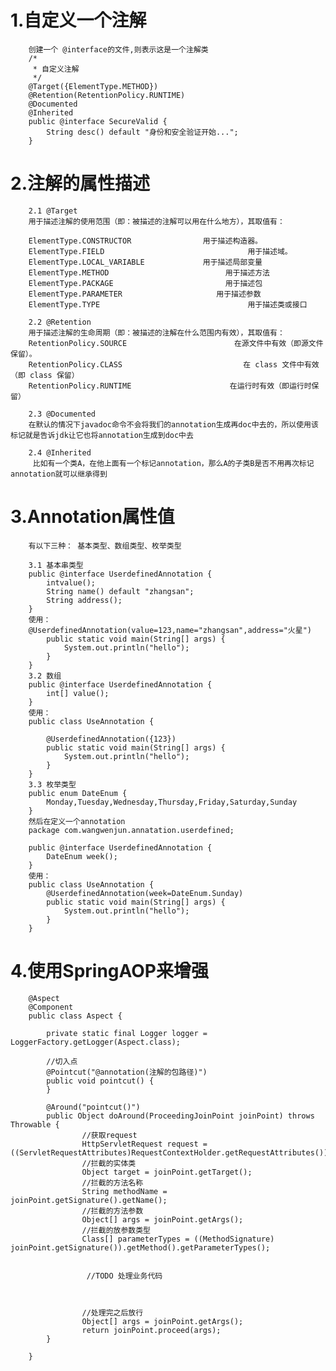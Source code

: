 # 1.自定义一个注解

        创建一个 @interface的文件,则表示这是一个注解类
        /*
         * 自定义注解
         */
        @Target({ElementType.METHOD})
        @Retention(RetentionPolicy.RUNTIME)
        @Documented
        @Inherited
        public @interface SecureValid {
            String desc() default "身份和安全验证开始...";
        }
# 2.注解的属性描述

        2.1 @Target 
        用于描述注解的使用范围（即：被描述的注解可以用在什么地方），其取值有：
        
        ElementType.CONSTRUCTOR                用于描述构造器。
        ElementType.FIELD                                用于描述域。
        ElementType.LOCAL_VARIABLE             用于描述局部变量
        ElementType.METHOD                          用于描述方法
        ElementType.PACKAGE                         用于描述包
        ElementType.PARAMETER                     用于描述参数
        ElementType.TYPE                                 用于描述类或接口
        
        2.2 @Retention
        用于描述注解的生命周期（即：被描述的注解在什么范围内有效），其取值有：
        RetentionPolicy.SOURCE                        在源文件中有效（即源文件保留）。
        RetentionPolicy.CLASS                           在 class 文件中有效（即 class 保留）
        RetentionPolicy.RUNTIME                      在运行时有效（即运行时保留）
        
        2.3 @Documented
        在默认的情况下javadoc命令不会将我们的annotation生成再doc中去的，所以使用该标记就是告诉jdk让它也将annotation生成到doc中去
        
        2.4 @Inherited
         比如有一个类A，在他上面有一个标记annotation，那么A的子类B是否不用再次标记annotation就可以继承得到
# 3.Annotation属性值

        有以下三种： 基本类型、数组类型、枚举类型
        
        3.1 基本串类型 
        public @interface UserdefinedAnnotation {  
            intvalue();  
            String name() default "zhangsan";  
            String address();  
        }
        使用：
        @UserdefinedAnnotation(value=123,name="zhangsan",address="火星")  
            public static void main(String[] args) {  
                System.out.println("hello");  
            }  
        }
        3.2 数组
        public @interface UserdefinedAnnotation {  
            int[] value();  
        }  
        使用：  
        public class UseAnnotation {  
              
            @UserdefinedAnnotation({123})  
            public static void main(String[] args) {  
                System.out.println("hello");  
            }  
        } 
        3.3 枚举类型
        public enum DateEnum {  
            Monday,Tuesday,Wednesday,Thursday,Friday,Saturday,Sunday  
        }  
        然后在定义一个annotation  
        package com.wangwenjun.annatation.userdefined;  
          
        public @interface UserdefinedAnnotation {  
            DateEnum week();  
        }  
        使用： 
        public class UseAnnotation {  
            @UserdefinedAnnotation(week=DateEnum.Sunday)  
            public static void main(String[] args) {  
                System.out.println("hello");  
            }  
        }
        
# 4.使用SpringAOP来增强

        @Aspect
        @Component
        public class Aspect {
        
            private static final Logger logger = LoggerFactory.getLogger(Aspect.class);
        
            //切入点
            @Pointcut("@annotation(注解的包路径)")
            public void pointcut() {
            }
        
            @Around("pointcut()")
            public Object doAround(ProceedingJoinPoint joinPoint) throws Throwable {
                    //获取request
                    HttpServletRequest request = ((ServletRequestAttributes)RequestContextHolder.getRequestAttributes()).getRequest();  
                    //拦截的实体类
                    Object target = joinPoint.getTarget();
                    //拦截的方法名称
                    String methodName = joinPoint.getSignature().getName();
                    //拦截的方法参数
                    Object[] args = joinPoint.getArgs();
                    //拦截的放参数类型
                    Class[] parameterTypes = ((MethodSignature) joinPoint.getSignature()).getMethod().getParameterTypes();
        
                    
                     //TODO 处理业务代码
        
                     
        
                    //处理完之后放行
                    Object[] args = joinPoint.getArgs();
                    return joinPoint.proceed(args);
            }
              
        }